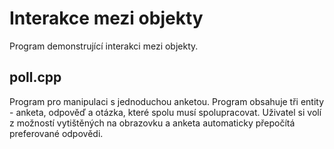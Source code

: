 # Interakce mezi objekty

Program demonstrující interakci mezi objekty.

## poll.cpp

Program pro manipulaci s jednoduchou anketou. Program 
obsahuje tři entity - anketa, odpověď a otázka, které spolu musí 
spolupracovat. Uživatel si volí z možností vytištěných na 
obrazovku a anketa automaticky přepočítá preferované odpovědi.
